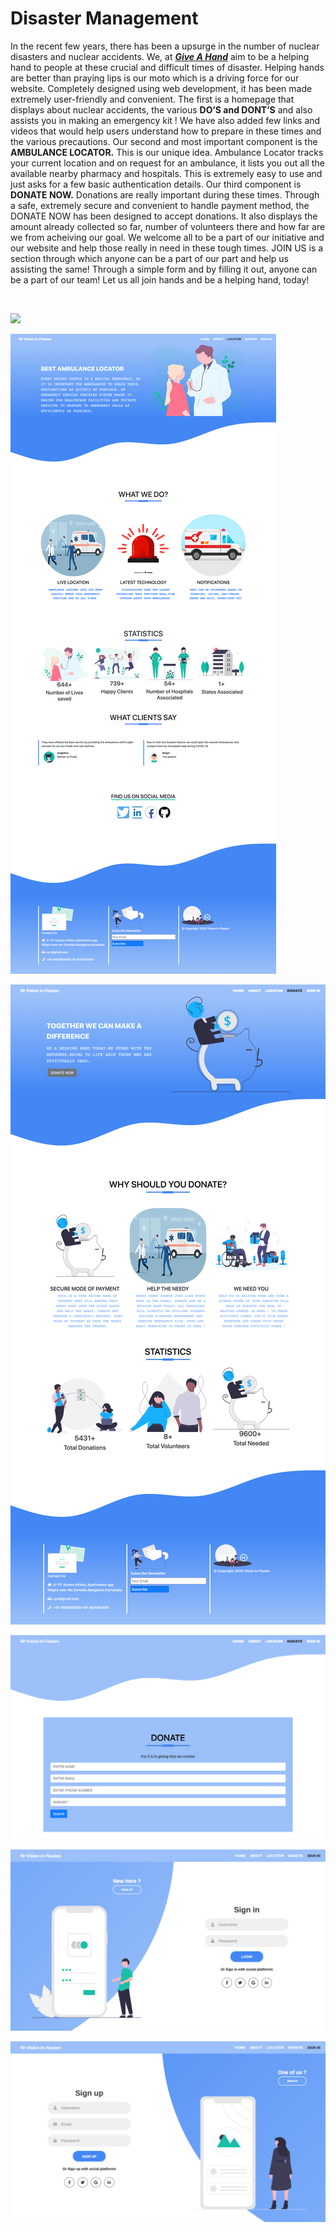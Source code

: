 # Disaster Management
<p>In the recent few years, there has been a upsurge in the number of nuclear
disasters and nuclear accidents. We, at <strong><i><u>Give A Hand</i></u></strong> aim to be a
helping hand to people at these crucial and difficult times of disaster. Helping
hands are better than praying lips is our moto which is a driving force for our
website. Completely designed using web development, it has been made
extremely user-friendly and convenient.
The first is a homepage that displays about nuclear accidents, the various <strong>DO’S
and DONT’S</strong> and also assists you in making an emergency kit !
We have also added few links and videos that would help users understand how
to prepare in these times and the various precautions.
Our second and most important component is the <strong>AMBULANCE LOCATOR.</strong>
This is our unique idea. Ambulance Locator tracks your current location and on
request for an ambulance, it lists you out all the available nearby pharmacy and
hospitals. This is extremely easy to use and just asks for a few basic
authentication details.
Our third component is <strong>DONATE NOW.</strong> Donations are really important during
these times. Through a safe, extremely secure and convenient to handle
payment method, the DONATE NOW has been designed to accept donations. It
also displays the amount already collected so far, number of volunteers there
and how far are we from acheiving our goal.
We welcome all to be a part of our initiative and our website and help those
really in need in these tough times. JOIN US is a section through which anyone
can be a part of our part and help us assisting the same! Through a simple form
and by filling it out, anyone can be a part of our team!
Let us all join hands and be a helping hand, today!</p><br>

![](https://github.com/Priya2410/disasterManagement/blob/master/img/frontpage.png?raw=true)<br>

![](https://github.com/Priya2410/disasterManagement/blob/master/img/locator.png?raw=true)<br>

![](https://github.com/Priya2410/disasterManagement/blob/master/img/donate.png?raw=true)<br>

![](https://github.com/Priya2410/disasterManagement/blob/master/img/donate1.png?raw=true)<br>

![](https://github.com/Priya2410/disasterManagement/blob/master/img/signin.png?raw=true)<br>

![](https://github.com/Priya2410/disasterManagement/blob/master/img/signup.png?raw=true)<br>




